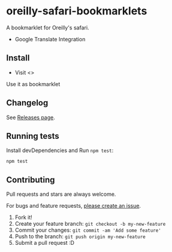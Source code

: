 # oreilly-safari-bookmarklets

A bookmarklet for Oreilly's safari.

- Google Translate Integration

## Install

- Visit <> 

Use it as bookmarklet

## Changelog

See [Releases page](https://github.com/azu/oreilly-safari-bookmarklets/releases).

## Running tests

Install devDependencies and Run `npm test`:

    npm test

## Contributing

Pull requests and stars are always welcome.

For bugs and feature requests, [please create an issue](https://github.com/azu/oreilly-safari-bookmarklets/issues).

1. Fork it!
2. Create your feature branch: `git checkout -b my-new-feature`
3. Commit your changes: `git commit -am 'Add some feature'`
4. Push to the branch: `git push origin my-new-feature`
5. Submit a pull request :D

## Author

- [github/azu](https://github.com/azu)
- [twitter/azu_re](https://twitter.com/azu_re)

## License

MIT © azu
